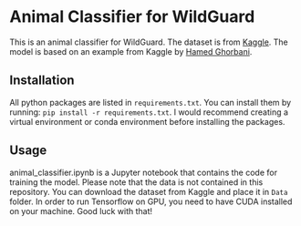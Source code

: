 # Animal Classifier for WildGuard

This is an animal classifier for WildGuard.
The dataset is from [Kaggle](https://www.kaggle.com/datasets/iamsouravbanerjee/animal-image-dataset-90-different-animals).
The model is based on an example from Kaggle by [Hamed Ghorbani](https://www.kaggle.com/code/hamedghorbani/90-different-animals-image-classification-92-5).

## Installation
All python packages are listed in `requirements.txt`. You can install them by running:
`pip install -r requirements.txt`. I would recommend creating a virtual environment or conda environment before installing the packages.

## Usage
animal_classifier.ipynb is a Jupyter notebook that contains the code for training the model.
Please note that the data is not contained in this repository. You can download the dataset from Kaggle and place it in `Data` folder.
In order to run Tensorflow on GPU, you need to have CUDA installed on your machine. Good luck with that!
